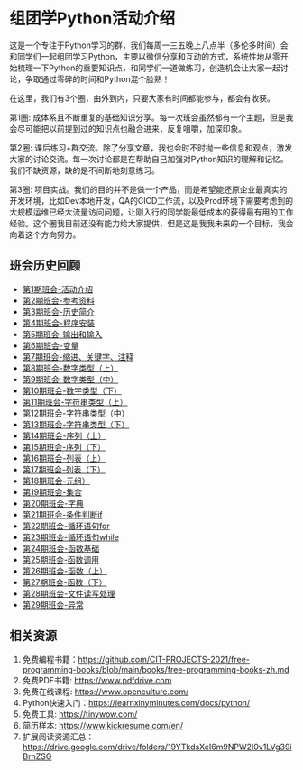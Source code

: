 # 组团学Python活动介绍

这是一个专注于Python学习的群，我们每周一三五晚上八点半（多伦多时间）会和同学们一起组团学习Python，主要以微信分享和互动的方式，系统性地从零开始梳理一下Python的重要知识点，和同学们一道做练习，创造机会让大家一起讨论，争取通过零碎的时间和Python混个脸熟！

在这里，我们有3个圈，由外到内，只要大家有时间都能参与，都会有收获。

第1圈: 成体系且不断重复的基础知识分享。每一次班会虽然都有一个主题，但是我会尽可能把以前提到过的知识点也融合进来，反复咀嚼，加深印象。

第2圈: 课后练习+群交流。除了分享文章，我也会时不时抛一些信息和观点，激发大家的讨论交流。每一次讨论都是在帮助自己加强对Python知识的理解和记忆。我们不缺资源，缺的是不间断地刻意练习。

第3圈: 项目实战。我们的目的并不是做一个产品，而是希望能还原企业最真实的开发环境，比如Dev本地开发，QA的CICD工作流，以及Prod环境下需要考虑到的大规模运维已经大流量访问问题，让刚入行的同学能最低成本的获得最有用的工作经验。这个圈我目前还没有能力给大家提供，但是这是我我未来的一个目标，我会向着这个方向努力。

## 班会历史回顾
- [第1期班会-活动介绍](https://github.com/chance2021/devopsdaydayup/blob/main/python/study-together/001-introduction/README.md)
- [第2期班会-参考资料](https://github.com/chance2021/devopsdaydayup/blob/main/python/study-together/002-reference/README.md)
- [第3期班会-历史简介](https://github.com/chance2021/devopsdaydayup/blob/main/python/study-together/003-history/README.md)
- [第4期班会-程序安装](https://github.com/chance2021/devopsdaydayup/blob/main/python/study-together/004-installation/README.md)
- [第5期班会-输出和输入](https://github.com/chance2021/devopsdaydayup/blob/main/python/study-together/005-inputoutput/README.md)
- [第6期班会-变量](https://github.com/chance2021/devopsdaydayup/blob/main/python/study-together/006-variables/README.md)
- [第7期班会-缩进、关键字、注释](https://github.com/chance2021/devopsdaydayup/blob/main/python/study-together/007-basic/README.md)
- [第8期班会-数字类型（上）](https://github.com/chance2021/devopsdaydayup/blob/main/python/study-together/008-number1/README.md)
- [第9期班会-数字类型（中）](https://github.com/chance2021/devopsdaydayup/blob/main/python/study-together/009-number2/README.md)
- [第10期班会-数字类型（下）](https://github.com/chance2021/devopsdaydayup/blob/main/python/study-together/010-number3/README.md)
- [第11期班会-字符串类型（上）](https://github.com/chance2021/devopsdaydayup/blob/main/python/study-together/011-string1/README.md)
- [第12期班会-字符串类型（中）](https://github.com/chance2021/devopsdaydayup/blob/main/python/study-together/012-string2/README.md)
- [第13期班会-字符串类型（下）](https://github.com/chance2021/devopsdaydayup/blob/main/python/study-together/013-string3/README.md)
- [第14期班会-序列（上）](https://github.com/chance2021/devopsdaydayup/blob/main/python/study-together/014-sequence1/README.md)
- [第15期班会-序列（下）](https://github.com/chance2021/devopsdaydayup/blob/main/python/study-together/015-sequence2/README.md)
- [第16期班会-列表（上）](https://github.com/chance2021/devopsdaydayup/blob/main/python/study-together/016-list1/README.md)
- [第17期班会-列表（下）](https://github.com/chance2021/devopsdaydayup/blob/main/python/study-together/017-liste2/README.md)
- [第18期班会-元组）](https://github.com/chance2021/devopsdaydayup/blob/main/python/study-together/018-tuple/README.md)
- [第19期班会-集合](https://github.com/chance2021/devopsdaydayup/blob/main/python/study-together/019-set/README.md)
- [第20期班会-字典](https://github.com/chance2021/devopsdaydayup/blob/main/python/study-together/020-dict/README.md)
- [第21期班会-条件判断if](https://github.com/chance2021/devopsdaydayup/blob/main/python/study-together/021-if/README.md)
- [第22期班会-循环语句for](https://github.com/chance2021/devopsdaydayup/blob/main/python/study-together/022-for/README.md)
- [第23期班会-循环语句while](https://github.com/chance2021/devopsdaydayup/blob/main/python/study-together/023-while/README.md)
- [第24期班会-函数基础](https://github.com/chance2021/devopsdaydayup/blob/main/python/study-together/024-function1/README.md)
- [第25期班会-函数调用](https://github.com/chance2021/devopsdaydayup/blob/main/python/study-together/025-function2/README.md)
- [第26期班会-函数（上）](https://github.com/chance2021/devopsdaydayup/blob/main/python/study-together/026-function3/README.md)
- [第27期班会-函数（下）](https://github.com/chance2021/devopsdaydayup/blob/main/python/study-together/026-function4/README.md)
- [第28期班会-文件读写处理](https://github.com/chance2021/devopsdaydayup/blob/main/python/study-together/028-fileOperation/README.md)
- [第29期班会-异常](https://github.com/chance2021/devopsdaydayup/blob/main/python/study-together/029-exception/README.md)


## 相关资源
1. 免费编程书籍：https://github.com/CIT-PROJECTS-2021/free-programming-books/blob/main/books/free-programming-books-zh.md
2. 免费PDF书籍: https://www.pdfdrive.com
3. 免费在线课程: https://www.openculture.com/
4. Python快速入门：https://learnxinyminutes.com/docs/python/
5. 免费工具: https://tinywow.com/
6. 简历样本: https://www.kickresume.com/en/
7. 扩展阅读资源汇总：https://drive.google.com/drive/folders/19YTkdsXeI6m9NPW2I0v1LVg39iBrnZSG



